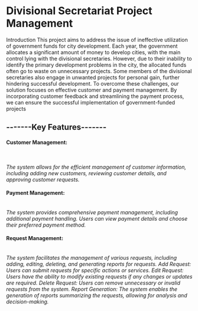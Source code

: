 # Divisional Secretariat Project Management

Introduction
This project aims to address the issue of ineffective utilization of government funds for city development. Each year, the government allocates a significant amount of money to develop cities, with the main control lying with the divisional secretaries. However, due to their inability to identify the primary development problems in the city, the allocated funds often go to waste on unnecessary projects. Some members of the divisional secretaries also engage in unwanted projects for personal gain, further hindering successful development.
To overcome these challenges, our solution focuses on effective customer and payment management. By incorporating customer feedback and streamlining the payment process, we can ensure the successful implementation of government-funded projects


<h2>-------Key Features-------</h2>
<h4>Customer Management: </h4></br>
<p><i>The system allows for the efficient management of customer information, including adding new customers, reviewing customer details, and approving customer requests.</i></p>
<h4>Payment Management: </h4></br>
<i>The system provides comprehensive payment management, including additional payment handling. Users can view payment details and choose their preferred payment method.</i>

<h4>Request Management: </h4></br>
<i>The system facilitates the management of various requests, including adding, editing, deleting, and generating reports for requests.
Add Request: 
Users can submit requests for specific actions or services.
Edit Request: Users have the ability to modify existing requests if any changes or updates are required.
Delete Request: Users can remove unnecessary or invalid requests from the system.
Report Generation: The system enables the generation of reports summarizing the requests, allowing for analysis and decision-making.</i>
